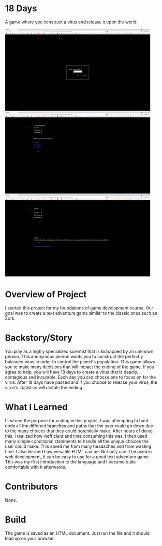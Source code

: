 # 18 Days
 A game where you construct a virus and release it upon the world.
 
 ![Start Gif](GIFS/start.gif)
 ![Game Loop Gif](GIFS/game_loop.gif)
 ![Ending Gif](GIFS/end.gif)

# Overview of Project
I started this project for my foundations of game development course. Our goal was to create a text adventure game similar to the classic ones such as Zork.

# Backstory/Story
You play as a highly specialized scientist that is kidnapped by an unknown person. This anonymous person wants you to construct the perfectly balanced virus in order to control the planet's population. This game allows you to make many decisions that will impact the ending of the game. If you agree to help, you will have 18 days to create a virus that is deadly, contagious and incurable. Each day you can choose one to focus on for the virus. After 18 days have passed and if you choose to release your virus, the virus's statistics will dictate the ending.

# What I Learned
I learned the purpose for coding in this project. I was attempting to hard code all the different branches and paths that the user could go down due to the many choices that they could potentially make. After hours of doing this, I realized how inefficient and time consuming this was. I then used many simple conditional statements to handle all the unique choices the user could make. This saved me from many headaches and from wasting time. I also learned how versatile HTML can be. Not only can it be used in web development, it can be easy to use for a good text adventure game. This was my first introduction to the language and I became quite comfortable with it afterwards.

# Contributors
None.

# Build
The game is saved as an HTML document. Just run the file and it should load up on your browser.
